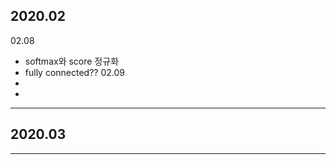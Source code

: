 ## 2020.02

02.08
  - softmax와 score 정규화
  - fully connected??
02.09
  -
  -
  
----------
## 2020.03
----------
